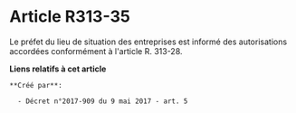 # Article R313-35

Le préfet du lieu de situation des entreprises est informé des autorisations accordées conformément à l'article R. 313-28.

**Liens relatifs à cet article**

	**Créé par**:

	  - Décret n°2017-909 du 9 mai 2017 - art. 5
